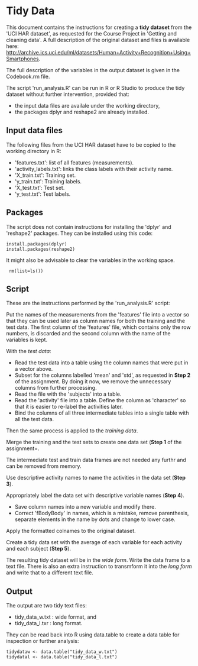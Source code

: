 # Tidy Data

This document contains the instructions for creating a **tidy dataset** from the 'UCI HAR dataset', as requested for the Course Project in 'Getting and cleaning data'. A full description of the original dataset and files is available here: http://archive.ics.uci.edu/ml/datasets/Human+Activity+Recognition+Using+Smartphones.

The full description of the variables in the output dataset is given in the Codebook.rm file.

The script 'run_analysis.R' can be run in R or R Studio to produce the tidy dataset without further intervention, provided that: 
* the input data files are availale under the working directory,
* the packages dplyr and reshape2 are already installed.

## Input data files
The following files from the UCI HAR dataset have to be copied to the working directory in R:
* 'features.txt': list of all features (measurements).
* 'activity_labels.txt': links the class labels with their activity name.
* 'X_train.txt': Training set.
* 'y_train.txt': Training labels.
* 'X_test.txt': Test set.
* 'y_test.txt': Test labels.

## Packages
The script does not contain instructions for installing the 'dplyr' and 'reshape2' packages. They can be installed using this code:
```{r}
install.packages(dplyr)
install.packages(reshape2)
```
It might also be advisable to clear the variables in the working space.  
```{r}
 rm(list=ls())
 ```
## Script

These are the instructions performed by the 'run_analysis.R' script:

Put the names of the measurements from the 'features' file into a vector so that they can be used later as column names for both the training and the test data.
The first column of the 'features' file, which contains only the row numbers, is discarded and the second column with the name of the variables is kept.

With the *test data*: 
* Read the test data into a table using the column names that were put in a vector above.
* Subset for the columns labelled 'mean' and 'std', as requested in **Step 2** of the assignment. By doing it now, we remove the unnecessary columns from further processing.
* Read the file with the 'subjects' into a table.
* Read the 'activity' file into a table. Define the column as 'character' so that it is easier to re-label the activities later.
* Bind the columns of all three intermediate tables into a single table with all the test data.

Then the same process is applied to the *training data*. 

Merge the training and the test sets to create one data set (**Step 1** of the assignment=.

The intermediate test and train data frames are not needed any furthr and can be removed from memory.

Use descriptive activity names to name the activities in the data set (**Step 3**).  

Appropriately label the data set with descriptive variable names (**Step 4**).
* Save column names into a new variable and modify there.
* Correct 'fBodyBody' in names, which is a mistake, remove parenthesis, separate elements in the name by dots and change to lower case. 

Apply the formatted colnames to the original dataset.

Create a tidy data set with the average of each variable for each activity and each subject (**Step 5**).

The resulting tidy dataset will be in the _wide form_. Write the data frame to a text file. There is also an extra instruction to transmform it into the _long form_ and write that to a different text file.

## Output
The output are two tidy text files: 
* tidy\_data\_w.txt : wide format, and
* tidy\_data\_l.txr : long format.

They can be read back into R using data.table to create a data table for inspection or further analysis:
```{r}
tidydataw <- data.table("tidy_data_w.txt")
tidydatal <- data.table("tidy_data_l.txt") 
```
